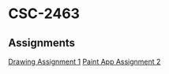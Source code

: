 # CSC-2463
## Assignments
[Drawing Assignment 1](https://kittenpats.github.io/CSC-2463/CSC_Assignment_1_2022_01_25_22_50_22/)
[Paint App Assignment 2](https://kittenpats.github.io/CSC-2463/Paint_App_CSC2463_HW2_2022_02_01_22_13_29/)
